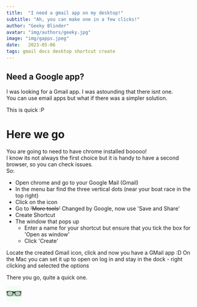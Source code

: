 ```yaml
---
title:  "I need a gmail app on my desktop!"
subtitle: "Ah, you can make one in a few clicks!"
author: "Geeky Blinder"
avatar: "img/authors/geeky.jpg"
image: "img/gapps.jpeg"
date:   2023-05-06
tags: gmail docs desktop shortcut create
---
```


## Need a Google app?

I was looking for a Gmail app. I was astounding that there isnt one.  
You can use email apps but what if there was a simpler solution.

This is quick :P 


# Here we go

You are going to need to have chrome installed booooo!  
I know its not always the first choice but it is handy to have a second browser, so you can check issues.  
So:  
- Open chrome and go to your Google Mail (Gmail)
- In the menu bar find the three vertical dots (near your boat race in the top right)
- Click on the icon
- Go to ~~'More tools'~~ Changed by Google, now use 'Save and Share'
- Create Shortcut
- The window that pops up
    - Enter a name for your shortcut but ensure that you tick the box for 'Open as window' 
    - Click 'Create'

Locate the created Gmail icon, click and now you have a GMail app :D 
On the Mac you can set it up to open on log in and stay in the dock - right clicking and selected the options

There you go, quite a quick one.

<img src="img/authors/geeky.jpg" width="40"/>